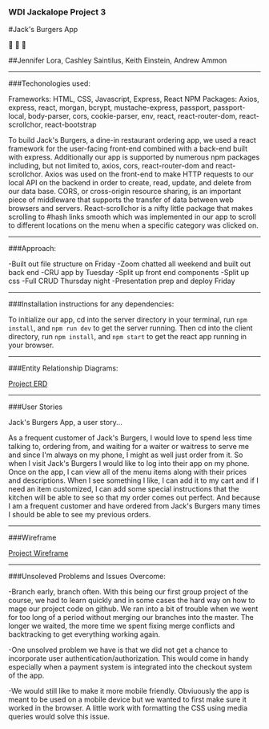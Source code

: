 ### WDI Jackalope Project 3

#Jack's Burgers App

:hamburger: :fries: :beers:

##Jennifer Lora, Cashley Saintilus, Keith Einstein, Andrew Ammon

------------------------------------------------------------------------
###Techonologies used:

Frameworks: HTML, CSS, Javascript, Express, React
NPM Packages: Axios, express, react, morgan, bcrypt, mustache-express, passport, passport-local, body-parser, cors, cookie-parser, env, react, react-router-dom, react-scrollchor, react-bootstrap
<!-- I don't think we used bcrypt, passport, passport-local, env or cookie-parser...or bootstrap? -->
To build Jack's Burgers, a dine-in restaurant ordering app, we used a react framework for the user-facing front-end combined with a back-end built with express.  Additionally our app is supported by numerous npm packages including, but not limited to, axios, cors, react-router-dom and react-scrollchor.  Axios was used on the front-end to make HTTP requests to our local API on the backend in order to create, read, update, and delete from our data base. CORS, or cross-origin resource sharing, is an important piece of middleware that supports the transfer of data between web browsers and servers.  React-scrollchor is a nifty little package that makes scrolling to #hash links smooth which was implemented in our app to scroll to different locations on the menu when a specific category was clicked on. 

------------------------------------------------------------------------
###Approach:

-Built out file structure on Friday
-Zoom chatted all weekend and built out back end
-CRU app by Tuesday
-Split up front end components
-Split up css
-Full CRUD Thursday night
-Presentation prep and deploy Friday

------------------------------------------------------------------------
###Installation instructions for any dependencies:

To initialize our app, cd into the server directory in your terminal, run `npm install`, and `npm run dev` to get the server running.  Then cd into the client directory, run `npm install`, and `npm start` to get the react app running in your browser.

------------------------------------------------------------------------
###Entity Relationship Diagrams:

[Project ERD](/client/src/images/ERD.png)

------------------------------------------------------------------------
###User Stories

Jack's Burgers App, a user story...

As a frequent customer of Jack's Burgers, I would love to spend less time talking to, ordering from, and waiting for a waiter or waitress to serve me and since I'm always on my phone, I might as well just order from it. 
So when I visit Jack's Burgers I would like to log into their app on my phone.
Once on the app, I can view all of the menu items along with their prices and descriptions.
When I see something I like, I can add it to my cart and if I need an item customized, I can add some special instructions that the kitchen will be able to see so that my order comes out perfect.
And because I am a frequent customer and have ordered from Jack's Burgers many times I should be able to see my previous orders.

------------------------------------------------------------------------
###Wireframe

[Project Wireframe](/client/src/images/Artboard.png)

------------------------------------------------------------------------
###Unsoleved Problems and Issues Overcome:

-Branch early, branch often.  With this being our first group project of the course, we had to learn quickly and in some cases the hard way on how to mage our project code on github.  We ran into a bit of trouble when we went for too long of a period without merging our branches into the master.  The longer we waited, the more time we spent fixing merge conflicts and backtracking to get everything working again. 

-One unsolved problem we have is that we did not get a chance to incorporate user authentication/authorization.  This would come in handy especially when a payment system is integrated into the checkout system of the app. 

-We would still like to make it more mobile friendly. Obviuously the app is meant to be used on a mobile device but we wanted to first make sure it worked in the browser.  A little work with formatting the CSS using media queries would solve this issue.

